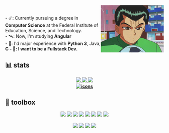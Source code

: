 


<div>
    <img align="right" alt="user-picture" height="150" src="/images/yusuke.gif" />
    </br>
    <p align="left">
        - ☄️: Currently pursuing a degree in <strong>Computer Science</strong> at the Federal Institute of Education, Science, and Technology.</br>
        - 🛰️: Now, I'm studying <strong>Angular</strong></br>
        - 🚀: I'd major experience with <strong> Python 3</strong>, Java, <strong>C</strong</br>
        - 🌠: I want to be a <strong> Fullstack Dev</strong>.</br>
    </p>
</div>

<div align="center">
    <h2 align="left">📊 stats </h2>
    <a href="https://github.com/trashrama">
        <img height="180em"
            src="https://github-readme-stats.vercel.app/api?username=santivgo&theme=dracula&show_icons=true&hide_border=false&count_private=true"/>
        <img height="180em"
            src="https://github-readme-streak-stats.herokuapp.com/?user=santivgo&theme=dracula&hide_border=false" />
        <img height="330em"
            src="https://github-readme-stats.vercel.app/api/top-langs/?username=santivgo&theme=dracula&show_icons=true&hide_border=false&layout=compact" />
            </br>
        <img align="center" alt="icons" height="40em" src="https://skillicons.dev/icons?i=python,c,java,postgres,html,css" />
    </a>
</div>


<div align="center">
    <h2 align="left">🧰 toolbox</h2>
    <img
        src="https://img.shields.io/badge/VSCode-0078D4?style=for-the-badge&logo=visual%20studio%20code&logoColor=white" />
    <img src="https://img.shields.io/badge/Jupyter-F37626.svg?&style=for-the-badge&logo=Jupyter&logoColor=white" />
    <img src="https://img.shields.io/badge/Android%20Studio-3DDC84.svg?style=for-the-badge&logo=android-studio&logoColor=white"/>
    <img src="https://img.shields.io/badge/GNU%20Bash-4EAA25?style=for-the-badge&logo=GNU%20Bash&logoColor=white" />
    <img
        src="https://img.shields.io/badge/figma-%23F24E1E.svg?style=for-the-badge&logo=figma&logoColor=white" />
    <img src="https://img.shields.io/badge/GitHub-100000?style=for-the-badge&logo=github&logoColor=white" />
    <img src="https://img.shields.io/badge/Debian-A81D33?style=for-the-badge&logo=debian&logoColor=white" />
    <img src="https://img.shields.io/badge/Linux_Mint-87CF3E?style=for-the-badge&logo=linux-mint&logoColor=white" />

   
</div>

</br>
<div align="center">
    <a href="mailto:requiemsantiago@gmail.com?Subject=Message"><img
            src="https://img.shields.io/badge/Gmail-D14836?style=for-the-badge&logo=gmail&logoColor=white" /></a>
    <a href="https://t.me/santtt"><img
            src="https://img.shields.io/badge/Telegram-2CA5E0?style=for-the-badge&logo=telegram&logoColor=white"></a>
    <a href="https://www.linkedin.com/in/neosant/"><img
            src="https://img.shields.io/badge/LinkedIn-0077B5?style=for-the-badge&logo=linkedin&logoColor=white" /></a>
    <a href="https://www.twitter.com/trashrama"><img
            src="https://img.shields.io/badge/Twitter-1DA1F2?style=for-the-badge&logo=twitter&logoColor=white" /></a></br></br>
</div>

<div>

</div>
